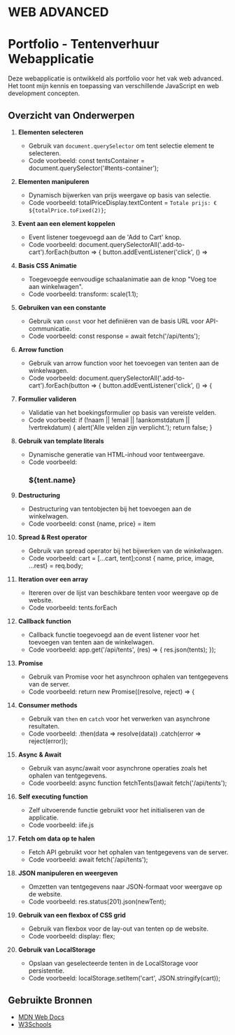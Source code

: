 # WEB ADVANCED

# Portfolio - Tentenverhuur Webapplicatie

Deze webapplicatie is ontwikkeld als portfolio voor het vak web advanced. Het toont mijn kennis en toepassing van verschillende JavaScript en web development concepten.

## Overzicht van Onderwerpen

1. **Elementen selecteren**
   - Gebruik van `document.querySelector` om tent selectie element te selecteren.
   - Code voorbeeld: const tentsContainer = document.querySelector('#tents-container');

2. **Elementen manipuleren**
   - Dynamisch bijwerken van prijs weergave op basis van selectie.
   - Code voorbeeld: totalPriceDisplay.textContent = `Totale prijs: €${totalPrice.toFixed(2)}`;

3. **Event aan een element koppelen**
   - Event listener toegevoegd aan de 'Add to Cart' knop.
   - Code voorbeeld: 
   document.querySelectorAll('.add-to-cart').forEach(button => {
            button.addEventListener('click', () => 

4. **Basis CSS Animatie**
   - Toegevoegde eenvoudige schaalanimatie aan de knop "Voeg toe aan winkelwagen".
   - Code voorbeeld: transform: scale(1.1);

5. **Gebruiken van een constante**
   - Gebruik van `const` voor het definiëren van de basis URL voor API-communicatie.
   - Code voorbeeld: const response = await fetch('/api/tents');

6. **Arrow function**
   - Gebruik van arrow function voor het toevoegen van tenten aan de winkelwagen.
   - Code voorbeeld: document.querySelectorAll('.add-to-cart').forEach(button => {
            button.addEventListener('click', () => {

7. **Formulier valideren**
   - Validatie van het boekingsformulier op basis van vereiste velden.
   - Code voorbeeld: if (!naam || !email || !aankomstdatum || !vertrekdatum) {
        alert('Alle velden zijn verplicht.');
        return false;
    }

8. **Gebruik van template literals**
   - Dynamische generatie van HTML-inhoud voor tentweergave.
   - Code voorbeeld: <h3>${tent.name}</h3>

9. **Destructuring**
   - Destructuring van tentobjecten bij het toevoegen aan de winkelwagen.
   - Code voorbeeld: const {name, price} = item

10. **Spread & Rest operator**
    - Gebruik van spread operator bij het bijwerken van de winkelwagen.
    - Code voorbeeld: cart = [...cart, tent];const { name, price, image, ...rest} = req.body;

11. **Iteration over een array**
    - Itereren over de lijst van beschikbare tenten voor weergave op de website.
    - Code voorbeeld: tents.forEach

12. **Callback function**
    - Callback functie toegevoegd aan de event listener voor het toevoegen van tenten aan de winkelwagen.
    - Code voorbeeld: app.get('/api/tents', (res) => {
    res.json(tents);
});

13. **Promise**
    - Gebruik van Promise voor het asynchroon ophalen van tentgegevens van de server.
    - Code voorbeeld: return new Promise((resolve, reject) => {

14. **Consumer methods**
    - Gebruik van `then` en `catch` voor het verwerken van asynchrone resultaten.
    - Code voorbeeld: 
                .then(data => resolve(data))
                .catch(error => reject(error));

15. **Async & Await**
    - Gebruik van async/await voor asynchrone operaties zoals het ophalen van tentgegevens.
    - Code voorbeeld: async function fetchTents()await fetch('/api/tents');

16. **Self executing function**
    - Zelf uitvoerende functie gebruikt voor het initialiseren van de applicatie.
    - Code voorbeeld: iife.js

17. **Fetch om data op te halen**
    - Fetch API gebruikt voor het ophalen van tentgegevens van de server.
    - Code voorbeeld: await fetch('/api/tents');

18. **JSON manipuleren en weergeven**
    - Omzetten van tentgegevens naar JSON-formaat voor weergave op de website.
    - Code voorbeeld: res.status(201).json(newTent);

19. **Gebruik van een flexbox of CSS grid**
    - Gebruik van flexbox voor de lay-out van tenten op de website.
    - Code voorbeeld: display: flex;

20. **Gebruik van LocalStorage**
    - Opslaan van geselecteerde tenten in de LocalStorage voor persistentie.
    - Code voorbeeld: localStorage.setItem('cart', JSON.stringify(cart));

## Gebruikte Bronnen
- [MDN Web Docs](https://developer.mozilla.org/)
- [W3Schools](https://www.w3schools.com/)

